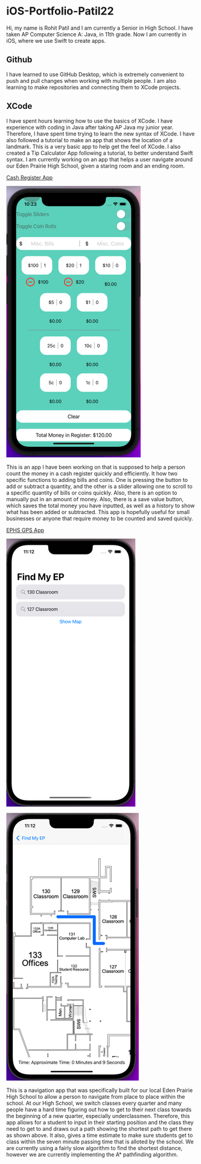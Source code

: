# iOS-Portfolio-Patil22

Hi, my name is Rohit Patil and I am currently a Senior in High School. I have taken AP Computer Science A: Java, in 11th grade. Now I am currently in iOS, where we use Swift to create apps.

## Github

  I have learned to use GitHub Desktop, which is extremely convenient to push and pull changes when working with multiple people. I am also learning to make repositories and connecting them to XCode projects.


## XCode

  I have spent hours learning how to use the basics of XCode. I have experience with coding in Java after taking AP Java my junior year. Therefore, I have spent time trying to learn the new syntax of XCode. I have also followed a tutorial to make an app that shows the location of a landmark. This is a very basic app to help get the feel of XCode. I also created a Tip Calculator App following a tutorial, to better understand Swift syntax. I am currently working on an app that helps a user navigate around our Eden Prairie High School, given a staring room and an ending room.
  

[Cash Register App](https://github.com/RohitP123/Cash-Register-App)

![image](https://github.com/RohitP123/iOS-Portfolio-Patil22/blob/main/Screen%20Shot%202022-04-04%20at%2010.23.50%20AM.png)

  This is an app I have been working on that is supposed to help a person count the money in a cash register quickly and efficiently. It how two specific functions to adding bills and coins. One is pressing the button to add or subtract a quantity, and the other is a slider allowing one to scroll to a specific quantity of bills or coins quickly. Also, there is an option to manually put in an amount of money. Also, there is a save value button, which saves the total money you have inputted, as well as a history to show what has been added or subtracted. This app is hopefully useful for small businesses or anyone that require money to be counted and saved quickly.
  
  
  [EPHS GPS App](https://github.com/sarthyparty/Find-My-EP)
  
  ![image](https://github.com/RohitP123/iOS-Portfolio-Patil22/blob/main/Screen%20Shot%202022-04-04%20at%2011.12.04%20AM.png)
  
  ![image](https://github.com/RohitP123/iOS-Portfolio-Patil22/blob/main/Screen%20Shot%202022-04-04%20at%2011.12.41%20AM.png)
  
  This is a navigation app that was specifically built for our local Eden Prairie High School to allow a person to navigate from place to place within the school. At our High School, we switch classes every quarter and many people have a hard time figuring out how to get to their next class towards the beginning of a new quarter, especially underclassmen. Therefore, this app allows for a student to input in their starting position and the class they need to get to and draws out a path showing the shortest path to get there as shown above. It also, gives a time estimate to make sure students get to class within the seven minute passing time that is alloted by the school. We are currently using a fairly slow algorithm to find the shortest distance, however we are currently implementing the A* pathfinding algorithm. 
  
